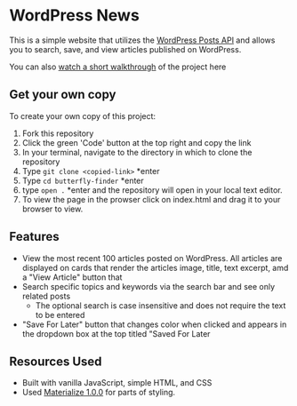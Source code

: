 # WordPress News

This is a simple website that utilizes the [WordPress Posts API](https://techcrunch.com/wp-json/wp/v2/posts?per_page=100&context=embed) and allows you to search, save, and view articles published on WordPress.

You can also [watch a short walkthrough]("") of the project here

## Get your own copy
To create your own copy of this project:
1. Fork this repository
2. Click the green 'Code' button at the top right and copy the link
3. In your terminal, navigate to the directory in which to clone the repository
4. Type `git clone <copied-link>` *enter
5. Type `cd butterfly-finder` *enter
6. type `open .` *enter and the repository will open in your local text editor. 
7. To view the page in the prowser click on index.html and drag it to your browser to view. 

## Features
* View the most recent 100 articles posted on WordPress. All articles are displayed on cards that render the articles image, title, text excerpt, amd a "View Article" button that 
* Search specific topics and keywords via the search bar and see only related posts
    * The optional search is case insensitive and does not require the text to be entered
* "Save For Later" button that changes color when clicked and appears in the dropdown box at the top titled "Saved For Later

## Resources Used
* Built with vanilla JavaScript, simple HTML, and CSS 
* Used [Materialize 1.0.0](https://materializecss.com/) for parts of styling. 


